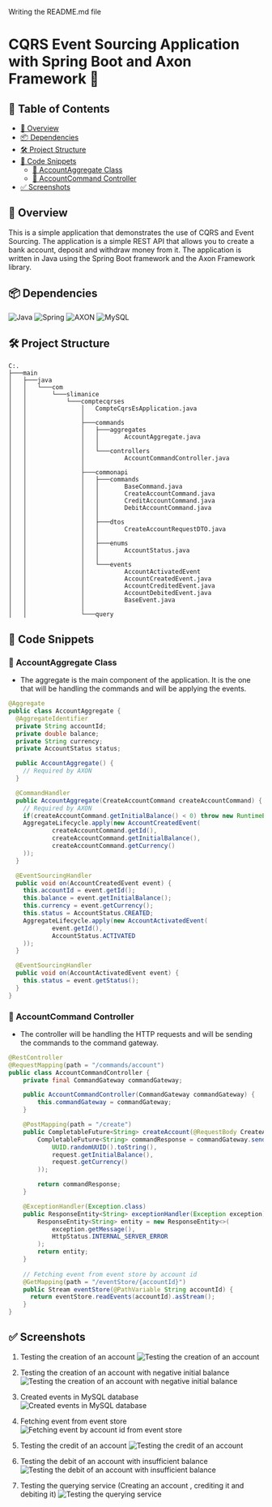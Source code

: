 Writing the README.md file

# CQRS Event Sourcing Application with Spring Boot and Axon Framework 🍃

  
## 📝 Table of Contents

- [📖 Overview](#-overview)
- [📦 Dependencies](#-dependencies)
- [🛠️ Project Structure](#-project-structure)
- [🚀 Code Snippets](#-code-snippets)
  - [📁 AccountAggregate Class](#-accountaggregate-class)
  - [📁 AccountCommand Controller](#-accountcommand-controller)
- [✅ Screenshots](#-screenshots)

## 📖 Overview
This is a simple application that demonstrates the use of CQRS and Event Sourcing. The application is a simple REST API that allows you to create a bank account, deposit and withdraw money from it. The application is written in Java using the Spring Boot framework and the Axon Framework library. 

## 📦 Dependencies
![Java](https://img.shields.io/badge/java-%23ED8B00.svg?style=for-the-badge&logo=openjdk&logoColor=white)  ![Spring](https://img.shields.io/badge/spring-%236DB33F.svg?style=for-the-badge&logo=spring&logoColor=white)  ![AXON](https://img.shields.io/badge/AXON-Framework-%23EE2E.svg?style=for-the-badge) ![MySQL](https://img.shields.io/badge/MySQL-005C84?style=for-the-badge&logo=mysql&logoColor=white)

## 🛠️ Project Structure
```
C:.                                                          
├───main                                                     
│   ├───java                                                 
│   │   └───com                                              
│   │       └───slimanice                                    
│   │           └───comptecqrses                             
│   │               │   CompteCqrsEsApplication.java         
│   │               │                                        
│   │               ├───commands                             
│   │               │   ├───aggregates                       
│   │               │   │       AccountAggregate.java        
│   │               │   │                                    
│   │               │   └───controllers                      
│   │               │           AccountCommandController.java
│   │               │                                        
│   │               ├───commonapi                            
│   │               │   ├───commands                         
│   │               │   │       BaseCommand.java            
│   │               │   │       CreateAccountCommand.java   
│   │               │   │       CreditAccountCommand.java   
│   │               │   │       DebitAccountCommand.java    
│   │               │   │                                   
│   │               │   ├───dtos                            
│   │               │   │       CreateAccountRequestDTO.java
│   │               │   │                                   
│   │               │   ├───enums                           
│   │               │   │       AccountStatus.java
│   │               │   │
│   │               │   └───events
│   │               │           AccountActivatedEvent
│   │               │           AccountCreatedEvent.java
│   │               │           AccountCreditedEvent.java
│   │               │           AccountDebitedEvent.java
│   │               │           BaseEvent.java
│   │               │
│   │               └───query
```

## 🚀 Code Snippets

### 📁 AccountAggregate Class
- The aggregate is the main component of the application. It is the one that will be handling the commands and will be applying the events.
```java
@Aggregate
public class AccountAggregate {
  @AggregateIdentifier
  private String accountId;
  private double balance;
  private String currency;
  private AccountStatus status;

  public AccountAggregate() {
    // Required by AXON
  }

  @CommandHandler
  public AccountAggregate(CreateAccountCommand createAccountCommand) {
    // Required by AXON
    if(createAccountCommand.getInitialBalance() < 0) throw new RuntimeException("You can't create account with negative initial balance");
    AggregateLifecycle.apply(new AccountCreatedEvent(
            createAccountCommand.getId(),
            createAccountCommand.getInitialBalance(),
            createAccountCommand.getCurrency()
    ));
  }

  @EventSourcingHandler
  public void on(AccountCreatedEvent event) {
    this.accountId = event.getId();
    this.balance = event.getInitialBalance();
    this.currency = event.getCurrency();
    this.status = AccountStatus.CREATED;
    AggregateLifecycle.apply(new AccountActivatedEvent(
            event.getId(),
            AccountStatus.ACTIVATED
    ));
  }

  @EventSourcingHandler
  public void on(AccountActivatedEvent event) {
    this.status = event.getStatus();
  }
}
```

### 📁 AccountCommand Controller
- The controller will be handling the HTTP requests and will be sending the commands to the command gateway. 
```java
@RestController
@RequestMapping(path = "/commands/account")
public class AccountCommandController {
    private final CommandGateway commandGateway;

    public AccountCommandController(CommandGateway commandGateway) {
        this.commandGateway = commandGateway;
    }

    @PostMapping(path = "/create")
    public CompletableFuture<String> createAccount(@RequestBody CreateAccountRequestDTO request) {
        CompletableFuture<String> commandResponse = commandGateway.send(new CreateAccountCommand(
            UUID.randomUUID().toString(),
            request.getInitialBalance(),
            request.getCurrency()
        ));

        return commandResponse;
    }

    @ExceptionHandler(Exception.class)
    public ResponseEntity<String> exceptionHandler(Exception exception) {
        ResponseEntity<String> entity = new ResponseEntity<>(
            exception.getMessage(),
            HttpStatus.INTERNAL_SERVER_ERROR
        );
        return entity;
    }
    
    // Fetching event from event store by account id
    @GetMapping(path = "/eventStore/{accountId}")
    public Stream eventStore(@PathVariable String accountId) {
      return eventStore.readEvents(accountId).asStream();
    }
}

```

## ✅ Screenshots
1. Testing the creation of an account
![Testing the creation of an account](assets/screenshot1.png)


2. Testing the creation of an account with negative initial balance
![Testing the creation of an account with negative initial balance](assets/screenshot2.png)


3. Created events in MySQL database
![Created events in MySQL database](assets/screenshot3.png)


4. Fetching event from event store
![Fetching event by account id from event store](assets/screenshot4.png)


5. Testing the credit of an account
![Testing the credit of an account](assets/screenshot5.png)


6. Testing the debit of an account with insufficient balance
![Testing the debit of an account with insufficient balance](assets/screenshot6.png)

7. Testing the querying service (Creating an account , crediting it and debiting it)
![Testing the querying service](assets/screenshot7.png)